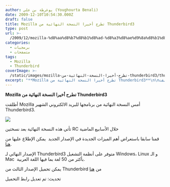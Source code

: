 ```yaml
---
author: يوغرطة بن علي (Youghourta Benali)
date: 2009-12-10T10:54:30.000Z
draft: false
title: Mozilla تطرح أخيرا النسخة النهائية من Thunderbird3
type: post
url: >-
  /2009/12/mozilla-%d8%aa%d8%b7%d8%b1%d8%ad-%d8%a3%d8%ae%d9%8a%d8%b1%d8%a7-%d8%a7%d9%84%d9%86%d8%b3%d8%ae%d8%a9-%d8%a7%d9%84%d9%86%d9%87%d8%a7%d8%a6%d9%8a%d8%a9-%d9%85%d9%86-thunderbird3/
categories:
  - برمجيات
  - متصفحات
tags:
  - Mozilla
  - Thunderbird
coverImage: >-
  /static/images/mozilla-تطرح-أخيرا-النسخة-النهائية-من-thunderbird3/thunderbird-logo-64x64.png
excerpt: "**Mozilla تطرح أخيرا النسخة النهائية من Thunderbird3**\n\nأطلقت Mozilla أمس النسخة النهائية من برنامجها للبريد الالكتروني الشهير Thunderbird3.\n\n\n\nتأتي هذه النسخة النهائية بعد نسختين RC خلال الأسابيع الماضية\n\nقمنا سابقا باستعراض أهم الميزات الجديدة في الإصدار الجديد\_ يمكن الإطلاع عليها من [هنا](../../../../../2009/11/%d8%a5%d8%b7%d9%84%d8%a7%d9%82-%d8%a7%d9%84%d8%a5%d8%b5%d8%af%d8%a7%d8%b1-rc1-%d9%84%d9%80-thunderbird-3/).\n\nالإصدار النهائي"
---
```

**Mozilla تطرح أخيرا النسخة النهائية من Thunderbird3**

أطلقت Mozilla أمس النسخة النهائية من برنامجها للبريد الالكتروني الشهير Thunderbird3.

![](/static/images/mozilla-تطرح-أخيرا-النسخة-النهائية-من-thunderbird3/thunderbird-logo-64x64.png)

تأتي هذه النسخة النهائية بعد نسختين RC خلال الأسابيع الماضية

قمنا سابقا باستعراض أهم الميزات الجديدة في الإصدار الجديد  يمكن الإطلاع عليها من [هنا](../../../../../2009/11/%d8%a5%d8%b7%d9%84%d8%a7%d9%82-%d8%a7%d9%84%d8%a5%d8%b5%d8%af%d8%a7%d8%b1-rc1-%d9%84%d9%80-thunderbird-3/).

الإصدار النهائي لـ Thunderbird3 متوفر على أنظمة التشغيل Windows، Linux و الـ Mac  بأكثر من 50 لغة بما فيها اللغة العربية.

يمكن تحميل الإصدار الثالث من Thunderbird من [هنا](http://www.mozillamessaging.com/en-US/)

تحديث: تم تعديل رابط التحميل

